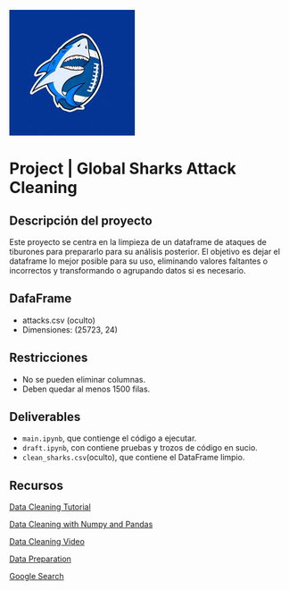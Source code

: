 ![nombre_de_tu_imagen](images/sharks.jfif)

# Project | Global Sharks Attack Cleaning 


## Descripción del proyecto

Este proyecto se centra en la limpieza de un dataframe de ataques de tiburones para prepararlo para su análisis posterior. El objetivo es dejar el dataframe lo mejor posible para su uso, eliminando valores faltantes o incorrectos y transformando o agrupando datos si es necesario.

## DafaFrame 

- attacks.csv (oculto)
- Dimensiones: (25723, 24)

## Restricciones

- No se pueden eliminar columnas.
- Deben quedar al menos 1500 filas.

## Deliverables

- `main.ipynb`, que contienge el código a ejecutar.
- `draft.ipynb`, con contiene pruebas y trozos de código en sucio.
- `clean_sharks.csv`(oculto), que contiene el DataFrame limpio.

## Recursos

[Data Cleaning Tutorial](https://www.tutorialspoint.com/python/python_data_cleansing.html)

[Data Cleaning with Numpy and Pandas](https://realpython.com/python-data-cleaning-numpy-pandas/#python-data-cleaning-recap-and-resources)

[Data Cleaning Video](https://www.youtube.com/watch?v=ZOX18HfLHGQ)

[Data Preparation](https://www.kdnuggets.com/2017/06/7-steps-mastering-data-preparation-python.html)

[Google Search](https://www.google.es/search?q=how+to+clean+data+with+python)

